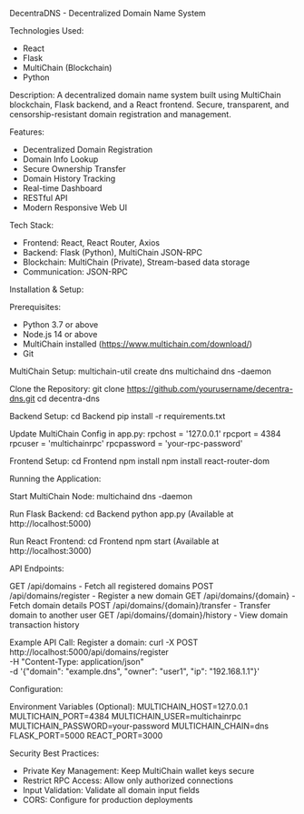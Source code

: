 DecentraDNS - Decentralized Domain Name System

Technologies Used:
- React
- Flask
- MultiChain (Blockchain)
- Python

Description:
A decentralized domain name system built using MultiChain blockchain, Flask backend, and a React frontend. Secure, transparent, and censorship-resistant domain registration and management.

Features:
- Decentralized Domain Registration
- Domain Info Lookup
- Secure Ownership Transfer
- Domain History Tracking
- Real-time Dashboard
- RESTful API
- Modern Responsive Web UI

Tech Stack:
- Frontend: React, React Router, Axios
- Backend: Flask (Python), MultiChain JSON-RPC
- Blockchain: MultiChain (Private), Stream-based data storage
- Communication: JSON-RPC


Installation & Setup:

Prerequisites:
- Python 3.7 or above
- Node.js 14 or above
- MultiChain installed (https://www.multichain.com/download/)
- Git

MultiChain Setup:
multichain-util create dns
multichaind dns -daemon

Clone the Repository:
git clone https://github.com/yourusername/decentra-dns.git
cd decentra-dns

Backend Setup:
cd Backend
pip install -r requirements.txt

Update MultiChain Config in app.py:
rpchost = '127.0.0.1'
rpcport = 4384
rpcuser = 'multichainrpc'
rpcpassword = 'your-rpc-password'

Frontend Setup:
cd Frontend
npm install
npm install react-router-dom

Running the Application:

Start MultiChain Node:
multichaind dns -daemon

Run Flask Backend:
cd Backend
python app.py
(Available at http://localhost:5000)

Run React Frontend:
cd Frontend
npm start
(Available at http://localhost:3000)

API Endpoints:

GET    /api/domains                 - Fetch all registered domains
POST   /api/domains/register        - Register a new domain
GET    /api/domains/{domain}        - Fetch domain details
POST   /api/domains/{domain}/transfer - Transfer domain to another user
GET    /api/domains/{domain}/history - View domain transaction history

Example API Call:
Register a domain:
curl -X POST http://localhost:5000/api/domains/register \
-H "Content-Type: application/json" \
-d '{"domain": "example.dns", "owner": "user1", "ip": "192.168.1.1"}'

Configuration:

Environment Variables (Optional):
MULTICHAIN_HOST=127.0.0.1
MULTICHAIN_PORT=4384
MULTICHAIN_USER=multichainrpc
MULTICHAIN_PASSWORD=your-password
MULTICHAIN_CHAIN=dns
FLASK_PORT=5000
REACT_PORT=3000

Security Best Practices:
- Private Key Management: Keep MultiChain wallet keys secure
- Restrict RPC Access: Allow only authorized connections
- Input Validation: Validate all domain input fields
- CORS: Configure for production deployments
